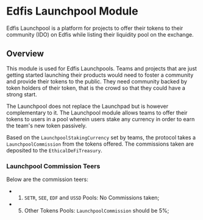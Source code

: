 # Edfis Launchpool Module
Edfis Launchpool is a platform for projects to offer their tokens to their community (IDO) on Edfis while listing their liquidity pool on the exchange.

## Overview

This module is used for Edfis Launchpools. Teams and projects that are just getting started launching their products would need to foster a community and provide their tokens to the public. They need community backed by token holders of their token, that is the crowd so that they could have a strong start. 

The Launchpool does not replace the Launchpad but is however complementary to it. The Launchpool module allows teams to offer their tokens to users in a pool wherein users stake any currency in order to earn the team's new token passively.

Based on the `LaunchpoolStakingCurrency` set by teams, the protocol takes a `LaunchpoolCommission` from the tokens offered. The commissions taken are deposited to the `EthicalDeFiTreasury`.

### Launchpool Commission Teers
Below are the commission teers:
 - 1. `SETR`, `SEE`, `EDF` and `USSD` Pools: No Commissions taken;
 - 5. Other Tokens Pools: `LaunchpoolCommission` should be 5%;

